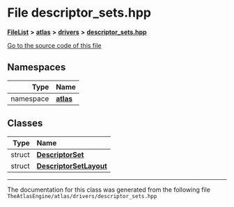 

# File descriptor\_sets.hpp



[**FileList**](files.md) **>** [**atlas**](dir_1e6ffef027cfcf7ded3287660b505c9f.md) **>** [**drivers**](dir_1605561db8076fbb4262fa758aa3edc0.md) **>** [**descriptor\_sets.hpp**](descriptor__sets_8hpp.md)

[Go to the source code of this file](descriptor__sets_8hpp_source.md)
















## Namespaces

| Type | Name |
| ---: | :--- |
| namespace | [**atlas**](namespaceatlas.md) <br> |


## Classes

| Type | Name |
| ---: | :--- |
| struct | [**DescriptorSet**](classatlas_1_1DescriptorSet.md) <br> |
| struct | [**DescriptorSetLayout**](structatlas_1_1DescriptorSetLayout.md) <br> |



















































------------------------------
The documentation for this class was generated from the following file `TheAtlasEngine/atlas/drivers/descriptor_sets.hpp`

